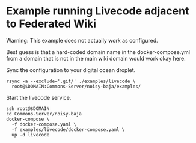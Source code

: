 # Example running Livecode adjacent to Federated Wiki

Warning: This example does not actually work as configured.

Best guess is that a hard-coded domain name in the docker-compose.yml
from a domain that is not in the main wiki domain would work okay here.

Sync the configuration to your digital ocean droplet.

    rsync -a --exclude='.git/' ./examples/livecode \
      root@$DOMAIN:Commons-Server/noisy-baja/examples/

Start the livecode service.

    ssh root@$DOMAIN
    cd Commons-Server/noisy-baja
    docker-compose \
      -f docker-compose.yaml \
      -f examples/livecode/docker-compose.yaml \
      up -d livecode
